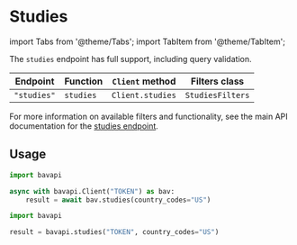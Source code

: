 # Studies

import Tabs from '@theme/Tabs';
import TabItem from '@theme/TabItem';

The `studies` endpoint has full support, including query validation.

| Endpoint    | Function  | `Client` method  | Filters class    |
| ----------- | --------- | ---------------- | ---------------- |
| `"studies"` | `studies` | `Client.studies` | `StudiesFilters` |

For more information on available filters and functionality, see the main API documentation for the [studies endpoint](https://developer.wppbav.com/docs/2.x/core-resources/studies).

## Usage

<Tabs>
  <TabItem value="async" label="Async" default>

```py title="Using Client asynchronously"
import bavapi

async with bavapi.Client("TOKEN") as bav:
    result = await bav.studies(country_codes="US")
```

  </TabItem>
  <TabItem value="sync" label="Sync">

```py title="Using top-level functions"
import bavapi

result = bavapi.studies("TOKEN", country_codes="US")
```

  </TabItem>
</Tabs>
